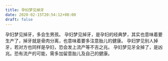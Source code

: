 ```yaml
---
title: 孕妇梦见掉牙
date: 2020-02-15T20:54:12+08:00
draft: false
---
```


孕妇梦见掉牙，多会生男孩。
孕妇梦见掉牙，是孕妇的经典梦，其实也意味着要生产了，掉牙就是骨肉分离，也意味着要多注意胎儿的健康。
孕妇梦见别人掉牙，若对方也同样是孕妇，恐会发上流产等不吉之兆。
孕妇梦见牙全掉了，是凶兆。恐有流产的可能，需多加留意胎儿及自己的健康。